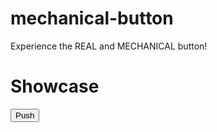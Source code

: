 # mechanical-button
Experience the REAL and MECHANICAL button!
# Showcase
<button type="button" class="btn">Push</button>
